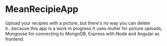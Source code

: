 # MeanRecipieApp
Upload your recipies with a picture, but there's no way you can delete it...because this app is a work in progress
It uses multer for picture uploads, Mongoose for connecting to MongoDB, Express with Node and Angular as frontend.
